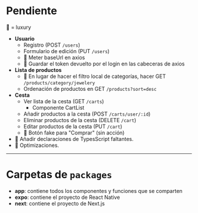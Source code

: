 # Pendiente

💎 = luxury


- **Usuario**
  - Registro (POST `/users`)
  - Formulario de edición (PUT `/users`)
  - 💎 Meter baseUrl en axios
  - 💎 Guardar el token devuelto por el login en las cabeceras de axios
- **Lista de productos**
  - 💎 En lugar de hacer el filtro local de categorías, hacer GET `/products/category/jewelery`
  - Ordenación de productos en GET `/products?sort=desc`
- **Cesta**
  - Ver lista de la cesta (GET `/carts`)
    - Componente CartList
  - Añadir productos a la cesta (POST `/carts/user/:id`)
  - Eliminar productos de la cesta (DELETE `/cart`)
  - Editar productos de la cesta (PUT `/cart`)
  - 💎 Botón fake para "Comprar" (sin acción)
- 💎 Añadir declaraciones de TypesScript faltantes.
- 💎 Optimizaciones.



---



# Carpetas de `packages`

- **app**: contiene todos los componentes y funciones que se comparten
- **expo**: contiene el proyecto de React Native
- **next**: contiene el proyecto de Next.js


